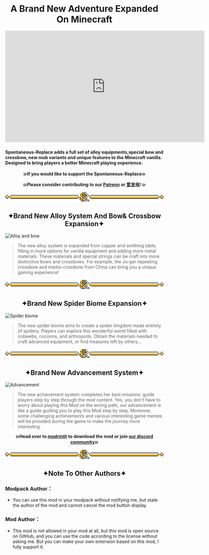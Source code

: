 <!--suppress HtmlDeprecatedAttribute -->
<h1 align = "center">A Brand New Adventure Expanded On Minecraft</h1>

<iframe width="634" height="354" src="https://www.youtube.com/embed/SpDuqRVBmPI" title="Spontaneous Replace | A new adventure based on the vanilla" frameborder="0" allow="accelerometer; autoplay; clipboard-write; encrypted-media; gyroscope; picture-in-picture; web-share" allowfullscreen></iframe>

#### Spontaneous-Replace adds a full set of alloy equipments,special bow and crossbow, new mob variants and unique features to the Minecraft vanilla. Designed to bring players a better Minecraft playing experience.

**<p align = "center">💥If you would like to support the Spontaneous-Replace💥</p>**

**<p align = "center">💥Please consider contributing to our [Patreon](https://www.patreon.com/GameGeek_Saikel) or [爱发电](https://afdian.net/a/GameGeek_Saikel)!
💥</p>**

![Line](https://raw.githubusercontent.com/Saikel-Orado-Liu/Spontaneous-Replace/1.20.2/img/Line.png)

<h2 align = "center">✦Brand New Alloy System And Bow& Crossbow Expansion✦</h2>

![Alloy and bow](https://github.com/Saikel-Orado-Liu/Spontaneous-Replace/blob/1.20.2/img/Alloy%20and%20bow.gif?raw=true)

> The new alloy system is expanded from copper and smithing table, filling in more options for vanilla equipment and adding more metal materials. These
> materials and special strings can be craft into more distinctive bows and crossbows. For example, the Ju-ger repeating crossbow and marks-crossbow from China
> can bring you a unique gaming experience!

![Line](https://raw.githubusercontent.com/Saikel-Orado-Liu/Spontaneous-Replace/1.20.2/img/Line.png)

<h2 align = "center">✦Brand New Spider Biome Expansion✦</h2>

![Spider biome](https://github.com/Saikel-Orado-Liu/Spontaneous-Replace/blob/1.20.2/img/Spider%20biome.gif?raw=true)

> The new spider biome aims to create a spider kingdom made entirely of spiders. Players can explore this wonderful world filled with cobwebs, cocoons, and
> arthropods. Obtain the materials needed to craft advanced equipment, or find treasures left by others...

![Line](https://raw.githubusercontent.com/Saikel-Orado-Liu/Spontaneous-Replace/1.20.2/img/Line.png)

<h2 align = "center">✦Brand New Advancement System✦</h2>

![Advancement](https://github.com/Saikel-Orado-Liu/Spontaneous-Replace/blob/1.20.2/img/Advancement.gif?raw=true)

> The new achievement system completes her best missions: guide players step by step through the mod content. Yes, you don’t have to worry about playing this
> Mod on the wrong path, our advancement is like a guide guiding you to play this Mod step by step. Moreover, some challenging achievements and various
> interesting game memes will be provided during the game to make the journey more interesting.

**<p align = "center">💥Head over to [modrinth](https://modrinth.com/mod/spontaneous-replace) to download the mod or
join [our discord community](https://discord.com/invite/ChRbMFgVw3)💥</p>**

![Line](https://raw.githubusercontent.com/Saikel-Orado-Liu/Spontaneous-Replace/1.20.2/img/Line.png)

<h2 align = "center">✦Note To Other Authors✦</h2>

### Modpack Author：

- You can use this mod in your modpack without notifying me, but state the author of the mod and cannot cancel the mod button display.

### Mod Author：

- This mod is not allowed in your mod at all, but this mod is open source on GitHub, and you can use the code according to the license without asking me. But
  you can make your own extension based on this mod, I fully support it.